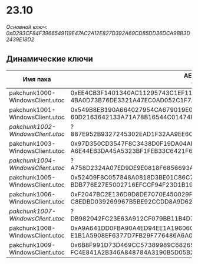 # 23.10

###### Основной ключ: 0xD293CF84F3966549119E47AC2A12E827D392A69CD85DD36DCA9BB3D2439E18D2

## Динамические ключи

| Имя пака                          | AES Ключ</br>GUID                                                                                       | HiRes Текстуры |
|-----------------------------------|---------------------------------------------------------------------------------------------------------|----------------|
| pakchunk1000-WindowsClient.utoc   | 0xEE4CB3F1401340AC11295743C1EF116E16187893D0B0A2C674DF6997830EA2C1</br>4BA0D73B76DE3321A47EC0AD052C1F7A | ✔️             |
| pakchunk1001-WindowsClient.utoc   | 0x549B8EB190A664027954CA679019E0D360DC431DE88FA2EEA7678CE0FC40F398</br>60D2163642133A71A78B16544C01474F | ❌             |
| *pakchunk1002-WindowsClient.utoc* | ?</br>887E952B9327245302EAD1F32AA9EE6C                                                                  | ✔️             |
| pakchunk1003-WindowsClient.utoc   | 0x97D350CD3547F8C3438D0F19DA04AFC439CD172BC408DC29EB524E1C50165AF7</br>A6E44EB3DA45A5323BF1FEB33C6421F6 | ✔️             |
| *pakchunk1004-WindowsClient.utoc* | ?</br>A758D2324A07ED9DE9E0818F6856693A                                                                  | ✔️             |
| pakchunk1005-WindowsClient.utoc   | 0x52409F8C057848A0818D3BE01C86C773C53FB80588EB7CAC535493FECCBAE3EE</br>BDB776E27E5002716EFCCF94F23D1B19 | ✔️             |
| pakchunk1006-WindowsClient.utoc   | 0xF2047BC2E136D9D8DE7070E450029F6C10ADBF0C167958D9C523816A0F5DAC8E</br>C8EDBD039269967B5BE92CCDD8A9D62F | ✔️             |
| *pakchunk1007-WindowsClient.utoc* | ?</br>DB982042FC23E63A912CF079BB11B4D7                                                                  | ❌             |
| pakchunk1008-WindowsClient.utoc   | 0xA9A641DD0FBA90A4ED94EE1A19606C9E34B10B05F7926AFCA0E17FD900D9DAA7</br>E1B1A5908EF6377D7FB29F776486A6A0 | ✔️             |
| pakchunk1009-WindowsClient.utoc   | 0x6B8F991D73D469CC57389989C68265A78BF3CC40293BA7D6257BEF5185B8DF25</br>FC4E841A2B346A848784A3190B5D05B2 | ✔️             |
